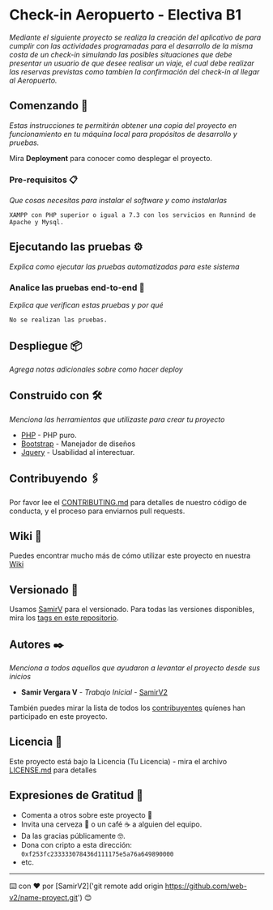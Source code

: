 # Check-in Aeropuerto - Electiva B1

_Mediante el siguiente proyecto se realiza la creación del aplicativo de para cumplir con las actividades programadas para el desarrollo de la misma costa de un check-in simulando las posibles situaciones que debe presentar un usuario de que desee realisar un viaje, el cual debe realizar las reservas previstas como tambien la confirmación del check-in al llegar al Aeropuerto._

## Comenzando 🚀

_Estas instrucciones te permitirán obtener una copia del proyecto en funcionamiento en tu máquina local para propósitos de desarrollo y pruebas._

Mira **Deployment** para conocer como desplegar el proyecto.


### Pre-requisitos 📋

_Que cosas necesitas para instalar el software y como instalarlas_

```
XAMPP con PHP superior o igual a 7.3 con los servicios en Runnind de Apache y Mysql.
```

## Ejecutando las pruebas ⚙️

_Explica como ejecutar las pruebas automatizadas para este sistema_

### Analice las pruebas end-to-end 🔩

_Explica que verifican estas pruebas y por qué_

```
No se realizan las pruebas.
```

## Despliegue 📦

_Agrega notas adicionales sobre como hacer deploy_

## Construido con 🛠️

_Menciona las herramientas que utilizaste para crear tu proyecto_

* [PHP](http://php.net/) - PHP puro.
* [Bootstrap](https://getbootstrap.com/docs/4.0/getting-started/introduction/) - Manejador de diseños
* [Jquery](https://jquery.com/) - Usabilidad al interectuar.

## Contribuyendo 🖇️

Por favor lee el [CONTRIBUTING.md](https://github.com/web-v2/check-in.git) para detalles de nuestro código de conducta, y el proceso para enviarnos pull requests.

## Wiki 📖

Puedes encontrar mucho más de cómo utilizar este proyecto en nuestra [Wiki](https://github.com/web-v2/check-in.git)

## Versionado 📌

Usamos [SamirV](http://github.com/web-v2/) para el versionado. Para todas las versiones disponibles, mira los [tags en este repositorio](https://github.com/web-v2/check-in.git).

## Autores ✒️

_Menciona a todos aquellos que ayudaron a levantar el proyecto desde sus inicios_

* **Samir Vergara V** - *Trabajo Inicial* - [SamirV2](https://github.com/web-v2/check-in.git)

También puedes mirar la lista de todos los [contribuyentes](https://github.com/your/project/contributors) quíenes han participado en este proyecto. 

## Licencia 📄

Este proyecto está bajo la Licencia (Tu Licencia) - mira el archivo [LICENSE.md](LICENSE.md) para detalles

## Expresiones de Gratitud 🎁

* Comenta a otros sobre este proyecto 📢
* Invita una cerveza 🍺 o un café ☕ a alguien del equipo. 
* Da las gracias públicamente 🤓.
* Dona con cripto a esta dirección: `0xf253fc233333078436d111175e5a76a649890000`
* etc.



---
⌨️ con ❤️ por [SamirV2]('git remote add origin https://github.com/web-v2/name-proyect.git') 😊
